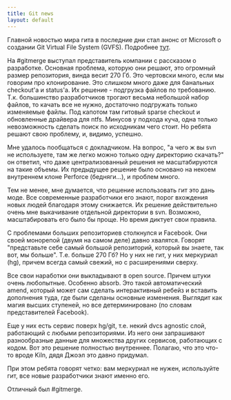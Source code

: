 ```yaml
---
title: Git news
layout: default
---
```


Главной новостью мира гита в последние дни стал анонс от Microsoft о создании Git Virtual File System (GVFS). Подробнее [тут](https://blogs.msdn.microsoft.com/visualstudioalm/2017/02/03/announcing-gvfs-git-virtual-file-system/).

На #gitmerge выступал представитель компании с рассказом о разработке. Основная проблема, которую они решают, это огромный размер репозитория, винда весит 270 Гб. Это чертовски много, если мы говорим про клонирование. Это слишком много даже для банальных checkout'а и status'а. Их решение - подгрузка файлов по требованию. Т.к. большинство разработчиков трогают весьма небольшой набор файлов, то качать все не нужно, достаточно подгружать только изменяемые файлы. Под капотом там гитовый sparse checkout и обновленные драйвера для ntfs. Минусов у подхода куча, одна только невозможность сделать поиск по исходникам чего стоит. Но ребята решают свою проблему, и, видимо, успешно.

Мне удалось пообщаться с докладчиком. На вопрос, "а чего ж вы svn не используете, там же легко можно только одну директорию скачать?" он ответил, что даже централизованный решения не масштабируются на такие объемы. Их предыдущее решение было основано на некоем внутреннем клоне Perforce (бедняги...), и проблем много.

Тем не менее, мне думается, что решение использовать гит это дань моде. Все современные разработчики его знают, порог вхождения новых людей благодаря этому снижается. Их решение действительно очень мне выкачивание отдельной директории в svn. Возможно, масштабировать его было бы проще. Но время диктует свои правила.

С проблемами больших репозиториев столкнулся и Facebook. Они своей монорепой (двумя на самом деле) давно хвалятся. Говорят "представьте себе самый большой репозиторий, который вы знаете, так вот, мы больше". Т.е. больше 270 Гб? Но у них не гит, у них меркуриал (hg), причем всегда самый свежий, но с расширениями сверху.

Все свои наработки они выкладывают в open source. Причем штуки очень любопытные. Особенно absorb. Это такой автоматический amend, который может сам сделать интерактивный ребейз и вставить дополнения туда, где были сделаны основные изменения. Выглядит как магия высших ступеней, но все детерминировано (по словам представителей Facebook).

Еще у них есть сервис поверх hg/git, т.е. некий dvcs agnostic слой, работающий с любыми репозиториями. Из него они запрашивают разнообразные данные для множества других сервисов, работающих с кодом. Вот это решение полностью внутреннее. Полагаю, что это что-то вроде Kiln, дядя Джоэл это давно придумал.

При этом ребята говорят четко: вам меркуриал не нужен, используйте гит, все новые разработчики знают именно его.

Отличный был #gitmerge.
